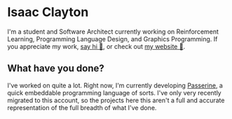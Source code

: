 # Isaac Clayton
I'm a student and  Software Architect currently working on Reinforcement Learning, Programming Language Design, and Graphics Programming. If you appreciate my work, [say hi 👋](mailto:hello@slightknack.dev), or check out [my website 🔗](https://www.slightknack.dev/home).

## What have you done?
I've worked on quite a lot. Right now, I'm currently developing [Passerine](https://github.com/vrtbl/passerine), a quick embeddable programming language of sorts. I've only very recently migrated to this account, so the projects here this aren't a full and accurate representation of the full breadth of what I've done.

